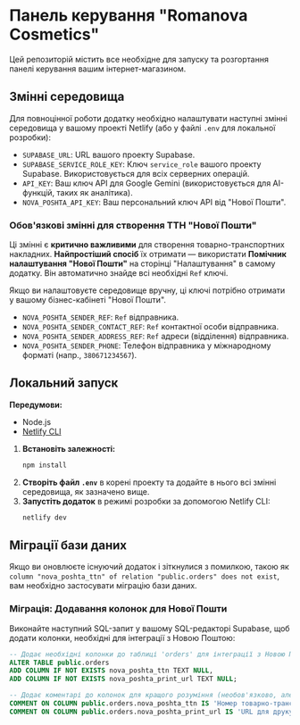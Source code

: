 # Панель керування "Romanova Cosmetics"

Цей репозиторій містить все необхідне для запуску та розгортання панелі керування вашим інтернет-магазином.

## Змінні середовища

Для повноцінної роботи додатку необхідно налаштувати наступні змінні середовища у вашому проекті Netlify (або у файлі `.env` для локальної розробки):

-   `SUPABASE_URL`: URL вашого проекту Supabase.
-   `SUPABASE_SERVICE_ROLE_KEY`: Ключ `service_role` вашого проекту Supabase. Використовується для всіх серверних операцій.
-   `API_KEY`: Ваш ключ API для Google Gemini (використовується для AI-функцій, таких як аналітика).
-   `NOVA_POSHTA_API_KEY`: Ваш персональний ключ API від "Нової Пошти".

### Обов'язкові змінні для створення ТТН "Нової Пошти"

Ці змінні є **критично важливими** для створення товарно-транспортних накладних. **Найпростіший спосіб** їх отримати — використати **Помічник налаштування "Нової Пошти"** на сторінці "Налаштування" в самому додатку. Він автоматично знайде всі необхідні `Ref` ключі.

Якщо ви налаштовуєте середовище вручну, ці ключі потрібно отримати у вашому бізнес-кабінеті "Нової Пошти".

-   `NOVA_POSHTA_SENDER_REF`: `Ref` відправника.
-   `NOVA_POSHTA_SENDER_CONTACT_REF`: `Ref` контактної особи відправника.
-   `NOVA_POSHTA_SENDER_ADDRESS_REF`: `Ref` адреси (відділення) відправника.
-   `NOVA_POSHTA_SENDER_PHONE`: Телефон відправника у міжнародному форматі (напр., `380671234567`).

## Локальний запуск

**Передумови:**
- Node.js
- [Netlify CLI](https://docs.netlify.com/cli/get-started/)

1.  **Встановіть залежності:**
    ```bash
    npm install
    ```
2.  **Створіть файл `.env`** в корені проекту та додайте в нього всі змінні середовища, як зазначено вище.
3.  **Запустіть додаток** в режимі розробки за допомогою Netlify CLI:
    ```bash
    netlify dev
    ```

## Міграції бази даних

Якщо ви оновлюєте існуючий додаток і зіткнулися з помилкою, такою як `column "nova_poshta_ttn" of relation "public.orders" does not exist`, вам необхідно застосувати міграцію бази даних.

### Міграція: Додавання колонок для Нової Пошти

Виконайте наступний SQL-запит у вашому SQL-редакторі Supabase, щоб додати колонки, необхідні для інтеграції з Новою Поштою:

```sql
-- Додає необхідні колонки до таблиці 'orders' для інтеграції з Новою Поштою.
ALTER TABLE public.orders
ADD COLUMN IF NOT EXISTS nova_poshta_ttn TEXT NULL,
ADD COLUMN IF NOT EXISTS nova_poshta_print_url TEXT NULL;

-- Додає коментарі до колонок для кращого розуміння (необов'язково, але рекомендується)
COMMENT ON COLUMN public.orders.nova_poshta_ttn IS 'Номер товарно-транспортної накладної (ТТН) Нової Пошти.';
COMMENT ON COLUMN public.orders.nova_poshta_print_url IS 'URL для друку ТТН Нової Пошти.';
```
